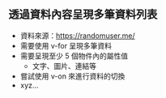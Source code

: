 ## 透過資料內容呈現多筆資料列表
- 資料來源：https://randomuser.me/
- 需要使用 v-for 呈現多筆資料
- 需要呈現至少 5 個物件內的屬性值
    - 文字、圖片、連結等
- 嘗試使用 v-on 來進行資料的切換
- xyz...
